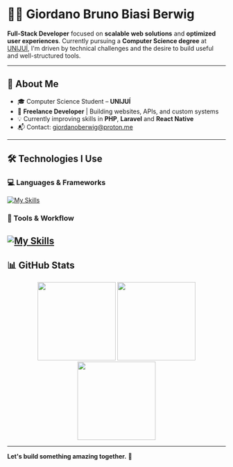 # 👨‍💻 Giordano Bruno Biasi Berwig

**Full-Stack Developer** focused on **scalable web solutions** and **optimized user experiences**. Currently pursuing a **Computer Science degree** at [UNIJUÍ](https://www.unijui.edu.br), I'm driven by technical challenges and the desire to build useful and well-structured tools.

---

## 🧠 About Me

- 🎓 Computer Science Student – **UNIJUÍ**
- 💼 **Freelance Developer** | Building websites, APIs, and custom systems
- 💡 Currently improving skills in **PHP**, **Laravel** and **React Native**
- 📬 Contact: [giordanoberwig@proton.me](mailto:giordanoberwig@proton.me)

---

## 🛠️ Technologies I Use

### 💻 Languages & Frameworks
[![My Skills](https://skillicons.dev/icons?i=laravel,php,react,js,sass,bootstrap,flutter,dart,cpp,qt)](https://skillicons.dev)

### 🧰 Tools & Workflow
[![My Skills](https://skillicons.dev/icons?i=linux,phpstorm,webstorm,vim,git,docker,mysql)](https://skillicons.dev)
---

## 📊 GitHub Stats

<div align="center">
  <img height="180em" src="https://github-readme-stats.vercel.app/api?username=ggkooo&theme=dark&show_icons=true&hide_border=true&count_private=true"/>
  <img height="180em" src="https://github-readme-streak-stats.herokuapp.com/?user=ggkooo&theme=dark&hide_border=true"/>
  <img height="180em" src="https://github-readme-stats.vercel.app/api/top-langs/?username=ggkooo&theme=dark&show_icons=true&hide_border=true&layout=compact"/>
</div>

---

**Let's build something amazing together.** 🚀
